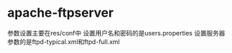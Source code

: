 # apache-ftpserver
参数设置主要在res/conf中
设置用户名和密码的是users.properties
设置服务器参数的是ftpd-typical.xml和ftpd-full.xml